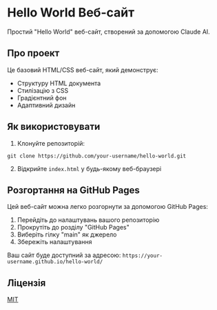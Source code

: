 # Hello World Веб-сайт

Простий "Hello World" веб-сайт, створений за допомогою Claude AI.

## Про проект

Це базовий HTML/CSS веб-сайт, який демонструє:
- Структуру HTML документа
- Стилізацію з CSS
- Градієнтний фон
- Адаптивний дизайн

## Як використовувати

1. Клонуйте репозиторій:
```
git clone https://github.com/your-username/hello-world.git
```

2. Відкрийте `index.html` у будь-якому веб-браузері

## Розгортання на GitHub Pages

Цей веб-сайт можна легко розгорнути за допомогою GitHub Pages:

1. Перейдіть до налаштувань вашого репозиторію
2. Прокрутіть до розділу "GitHub Pages"
3. Виберіть гілку "main" як джерело
4. Збережіть налаштування

Ваш сайт буде доступний за адресою: `https://your-username.github.io/hello-world/`

## Ліцензія

[MIT](https://choosealicense.com/licenses/mit/)
